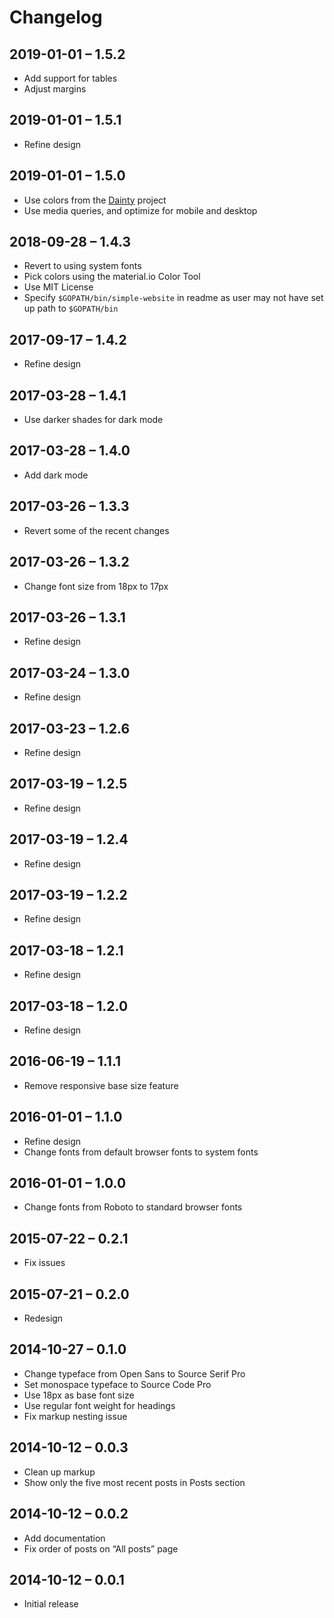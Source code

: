 # Changelog

## 2019-01-01 – 1.5.2

- Add support for tables
- Adjust margins

## 2019-01-01 – 1.5.1

- Refine design

## 2019-01-01 – 1.5.0

- Use colors from the [Dainty](https://dainty.site) project
- Use media queries, and optimize for mobile and desktop

## 2018-09-28 – 1.4.3

- Revert to using system fonts
- Pick colors using the material.io Color Tool
- Use MIT License
- Specify `$GOPATH/bin/simple-website` in readme as user may not have set up path to `$GOPATH/bin`

## 2017-09-17 – 1.4.2

- Refine design

## 2017-03-28 – 1.4.1

- Use darker shades for dark mode

## 2017-03-28 – 1.4.0

- Add dark mode

## 2017-03-26 – 1.3.3

- Revert some of the recent changes

## 2017-03-26 – 1.3.2

- Change font size from 18px to 17px

## 2017-03-26 – 1.3.1

- Refine design

## 2017-03-24 – 1.3.0

- Refine design

## 2017-03-23 – 1.2.6

- Refine design

## 2017-03-19 – 1.2.5

- Refine design

## 2017-03-19 – 1.2.4

- Refine design

## 2017-03-19 – 1.2.2

- Refine design

## 2017-03-18 – 1.2.1

- Refine design

## 2017-03-18 – 1.2.0

- Refine design

## 2016-06-19 – 1.1.1

- Remove responsive base size feature

## 2016-01-01 – 1.1.0

- Refine design
- Change fonts from default browser fonts to system fonts

## 2016-01-01 – 1.0.0

- Change fonts from Roboto to standard browser fonts

## 2015-07-22 – 0.2.1

- Fix issues

## 2015-07-21 – 0.2.0

- Redesign

## 2014-10-27 – 0.1.0

- Change typeface from Open Sans to Source Serif Pro
- Set monospace typeface to Source Code Pro
- Use 18px as base font size
- Use regular font weight for headings
- Fix markup nesting issue

## 2014-10-12 – 0.0.3

- Clean up markup
- Show only the five most recent posts in Posts section

## 2014-10-12 – 0.0.2

- Add documentation
- Fix order of posts on “All posts” page

## 2014-10-12 – 0.0.1

- Initial release
